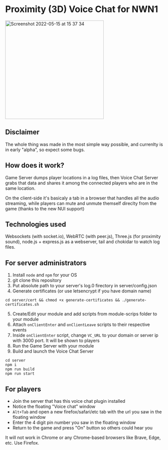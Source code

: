 # Proximity (3D) Voice Chat for NWN1

<img width="314" alt="Screenshot 2022-05-15 at 15 37 34" src="https://user-images.githubusercontent.com/14362460/168475745-4f6b440d-48a1-429e-8b41-79966906e011.png">

## Disclaimer
The whole thing was made in the most simple way possible, and currenlty is in early "alpha", so expect some bugs.

## How does it work?
Game Server dumps player locations in a log files, then Voice Chat Server grabs that data and shares it among the connected players who are in the same location.

On the client-side it's basicaly a tab in a browser that handles all the audio streaming, while players can mute and unmute themself direclty from the game (thanks to the new NUI support)


## Technologies used
Websockets (with socket.io), WebRTC (with peer.js), Three.js (for proximity sound), node.js + express.js as a webserver, tail and chokidar to watch log files.


## For server administrators

1. Install `node` and `npm` for your OS
2. git clone this repository
3. Put absolute path to your server's log.0 firectory in server/config.json
4. Generate certificates (or use letsencrypt if you have domain name)
```
cd server/cert && chmod +x generate-certificates && ./generate-certificates.sh
```
5. Create/Edit your module and add scripts from module-scrips folder to your module
6. Attach `onClientEnter` and `onClientLeave` scripts to their respective events
7. Inside `onClientEnter` script, change `VC_URL` to your domain or server ip with 3000 port. It will be shown to players
8. Run the Game Server with your module
9. Build and launch the Voice Chat Server
```
cd server
npm i
npm run build
npm run start
```

## For players

- Join the server that has this voice chat plugin installed
- Notice the floating "Voice chat" window
- `Alt+Tab` and open a new firefox/safari/etc tab with the url you saw in the floating window
- Enter the 4 digit pin number you saw in the floating window
- Return to the game and press "On" button so others could hear you

It will not work in Chrome or any Chrome-based browsers like Brave, Edge, etc. Use Firefox.
